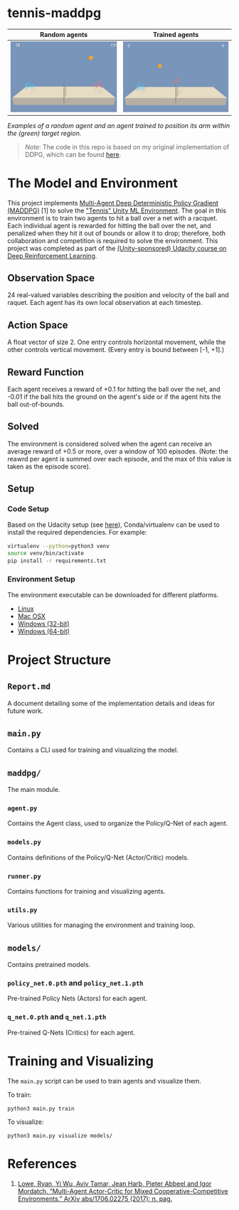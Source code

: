 # tennis-maddpg

Random agents              |  Trained agents
:-------------------------:|:-------------------------:
![trained agent](images/random.gif) | ![random agent](images/trained.gif)

*Examples of a random agent and an agent trained to position its arm within the (green) target region.*

> *Note*: The code in this repo is based on my original implementation of DDPG, which can be found [here](https://github.com/jstol/reacher-ddpg).

# The Model and Environment
This project implements [Multi-Agent Deep Deterministic Policy Gradient (MADDPG)](https://papers.nips.cc/paper/7217-multi-agent-actor-critic-for-mixed-cooperative-competitive-environments.pdf) [1]
to solve the ["Tennis" Unity ML Environment](https://github.com/Unity-Technologies/ml-agents/blob/master/docs/Learning-Environment-Examples.md#tennis).
The goal in this environment is to train two agents to hit a ball over a net with a racquet. Each individual agent is 
rewarded for hitting the ball over the net, and penalized when they hit it out of bounds or allow it to drop; therefore,
both collaboration and competition is required to solve the environment. This project was completed as part of the
[(Unity-sponsored) Udacity course on Deep Reinforcement Learning](https://unity3d.com/learn/drl-nanodegree).

## Observation Space
24 real-valued variables describing the position and velocity of the ball and raquet. Each agent has its own local
observation at each timestep. 

## Action Space
A float vector of size 2. One entry controls horizontal movement, while the other controls vertical movement. (Every
entry is bound between [-1, +1].)

## Reward Function
Each agent receives a reward of +0.1 for hitting the ball over the net, and -0.01 if the ball hits the ground on the 
agent's side or if the agent hits the ball out-of-bounds.

## Solved
The environment is considered solved when the agent can receive an average reward of +0.5 or more, over a window of 100
episodes. (Note: the reawrd per agent is summed over each episode, and the max of this value is taken as the episode
score).

## Setup
### Code Setup
Based on the Udacity setup (see [here](https://github.com/udacity/deep-reinforcement-learning/tree/55474449a112fa72323f484c4b7a498c8dc84be1#dependencies)),
Conda/virtualenv can be used to install the required dependencies. For example:
```bash
virtualenv --python=python3 venv
source venv/bin/activate
pip install -r requirements.txt
```

### Environment Setup
The environment executable can be downloaded for different platforms.
- [Linux](https://s3-us-west-1.amazonaws.com/udacity-drlnd/P3/Tennis/Tennis_Linux.zip)
- [Mac OSX](https://s3-us-west-1.amazonaws.com/udacity-drlnd/P3/Tennis/Tennis.app.zip) 
- [Windows (32-bit)](https://s3-us-west-1.amazonaws.com/udacity-drlnd/P3/Tennis/Tennis_Windows_x86.zip)
- [Windows (64-bit)](https://s3-us-west-1.amazonaws.com/udacity-drlnd/P3/Tennis/Tennis_Windows_x86_64.zip)

# Project Structure
## `Report.md`
A document detailing some of the implementation details and ideas for future work.

## `main.py`
Contains a CLI used for training and visualizing the model.

## `maddpg/`
The main module.
### `agent.py`
Contains the Agent class, used to organize the Policy/Q-Net of each agent.
### `models.py`
Contains definitions of the Policy/Q-Net (Actor/Critic) models.
### `runner.py`
Contains functions for training and visualizing agents.
### `utils.py`
Various utilities for managing the environment and training loop.

## `models/`
Contains pretrained models.
### `policy_net.0.pth` and `policy_net.1.pth`
Pre-trained Policy Nets (Actors) for each agent.
### `q_net.0.pth` and `q_net.1.pth`
Pre-trained Q-Nets (Critics) for each agent.

# Training and Visualizing
The `main.py` script can be used to train agents and visualize them.

To train:
```
python3 main.py train
```

To visualize:
```
python3 main.py visualize models/
```

# References
1. [Lowe, Ryan, Yi Wu, Aviv Tamar, Jean Harb, Pieter Abbeel and Igor Mordatch. “Multi-Agent Actor-Critic for Mixed Cooperative-Competitive Environments.” ArXiv abs/1706.02275 (2017): n. pag.](https://www.semanticscholar.org/paper/Multi-Agent-Actor-Critic-for-Mixed-Environments-Lowe-Wu/7c3ece1ba41c415d7e81cfa5ca33a8de66efd434)
